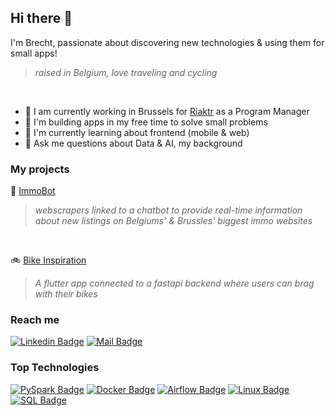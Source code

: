 ## Hi there 👋
I'm Brecht, passionate about discovering new technologies & using them for small apps!
> *raised in Belgium, love traveling and cycling*
<br>

- 👔 I am currently working in Brussels for [Riaktr](https://www.riaktr.com/) as a Program Manager
- 🤝 I'm building apps in my free time to solve small problems
- 🌱 I'm currently learning about frontend (mobile & web)
- 💬 Ask me questions about Data & AI, my background

### My projects
🏡 [ImmoBot](https://github.com/real-br/ImmoBotV2)
> *webscrapers linked to a chatbot to provide real-time information about new listings on Belgiums' & Brussles' biggest immo websites*
<br>

🚲 [Bike Inspiration](https://github.com/real-br/bike-inspiration-app)
> *A flutter app connected to a fastapi backend where users can brag with their bikes*

### Reach me
[![Linkedin Badge](https://img.shields.io/badge/-Brecht_Seuntjens-0e76a8?style=flat&labelColor=0e76a8&logo=linkedin&logoColor=white)](www.linkedin.com/in/brecht-seuntjens) 
[![Mail Badge](https://img.shields.io/badge/-brecht.seuntjens-c0392b?style=flat&labelColor=c0392b&logo=gmail&logoColor=white)](mailto:brecht.seuntjens@gmail.com)

### Top Technologies
[![PySpark Badge](https://img.shields.io/badge/-PySPark-green?style=for-the-badge&labelColor=black&logo=apachespark&logoColor=white)](#)
[![Docker Badge](https://img.shields.io/badge/-Docker-green?style=for-the-badge&labelColor=black&logo=Docker&logoColor=white)](#) 
[![Airflow Badge](https://img.shields.io/badge/-Airflow-green?style=for-the-badge&labelColor=black&logo=apacheairflow&logoColor=white)](#) 
[![Linux Badge](https://img.shields.io/badge/-Linux-green?style=for-the-badge&labelColor=black&logo=Linux&logoColor=white)](#) \
[![SQL Badge](https://img.shields.io/badge/-SQL-red?style=for-the-badge&labelColor=black&logo=SQLite&logoColor=white)](#) 
